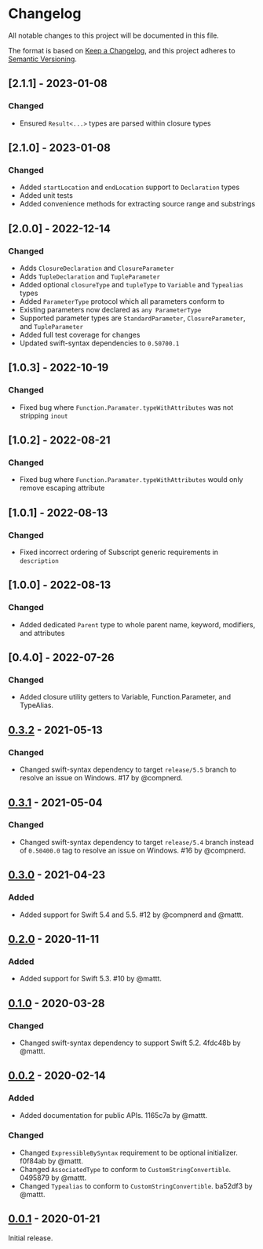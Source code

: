 # Changelog

All notable changes to this project will be documented in this file.

The format is based on [Keep a Changelog](https://keepachangelog.com/en/1.0.0/),
and this project adheres to [Semantic Versioning](https://semver.org/spec/v2.0.0.html).

## [2.1.1] - 2023-01-08

### Changed

- Ensured `Result<...>` types are parsed within closure types


## [2.1.0] - 2023-01-08

### Changed

- Added `startLocation` and `endLocation` support to `Declaration` types
- Added unit tests
- Added convenience methods for extracting source range and substrings

## [2.0.0] - 2022-12-14

### Changed

- Adds `ClosureDeclaration` and `ClosureParameter`
- Adds `TupleDeclaration` and `TupleParameter`
- Added optional `closureType` and `tupleType` to `Variable` and `Typealias` types
- Added `ParameterType` protocol which all parameters conform to
- Existing parameters now declared as `any ParameterType`
- Supported parameter types are `StandardParameter`, `ClosureParameter`, and `TupleParameter`
- Added full test coverage for changes
- Updated swift-syntax dependencies to `0.50700.1`

## [1.0.3] - 2022-10-19

### Changed

- Fixed bug where `Function.Paramater.typeWithAttributes` was not stripping `inout`

## [1.0.2] - 2022-08-21

### Changed

- Fixed bug where `Function.Paramater.typeWithAttributes` would only remove escaping attribute

## [1.0.1] - 2022-08-13

### Changed

- Fixed incorrect ordering of Subscript generic requirements in `description`

## [1.0.0] - 2022-08-13

### Changed

- Added dedicated `Parent` type to whole parent name, keyword, modifiers, and attributes

## [0.4.0] - 2022-07-26

### Changed

- Added closure utility getters to Variable, Function.Parameter, and TypeAlias.

## [0.3.2] - 2021-05-13

### Changed

- Changed swift-syntax dependency to target `release/5.5` branch
  to resolve an issue on Windows.
  #17 by @compnerd.

## [0.3.1] - 2021-05-04

### Changed

- Changed swift-syntax dependency to target `release/5.4` branch
  instead of `0.50400.0` tag to resolve an issue on Windows.
  #16 by @compnerd.

## [0.3.0] - 2021-04-23

### Added

- Added support for Swift 5.4 and 5.5.
  #12 by @compnerd and @mattt.

## [0.2.0] - 2020-11-11

### Added

- Added support for Swift 5.3.
  #10 by @mattt.

## [0.1.0] - 2020-03-28

### Changed

- Changed swift-syntax dependency to support Swift 5.2.
  4fdc48b by @mattt.

## [0.0.2] - 2020-02-14

### Added

- Added documentation for public APIs.
  1165c7a by @mattt.

### Changed

- Changed `ExpressibleBySyntax` requirement to be optional initializer.
  f0f84ab by @mattt.
- Changed `AssociatedType` to conform to `CustomStringConvertible`.
  0495879 by @mattt.
- Changed `Typealias` to conform to `CustomStringConvertible`.
  ba52df3 by @mattt.

## [0.0.1] - 2020-01-21

Initial release.

[unreleased]: https://github.com/SwiftDocOrg/SwiftSemantics/compare/0.3.2...main
[0.3.2]: https://github.com/SwiftDocOrg/SwiftSemantics/releases/tag/0.3.2
[0.3.1]: https://github.com/SwiftDocOrg/SwiftSemantics/releases/tag/0.3.1
[0.3.0]: https://github.com/SwiftDocOrg/SwiftSemantics/releases/tag/0.3.0
[0.2.0]: https://github.com/SwiftDocOrg/SwiftSemantics/releases/tag/0.2.0
[0.1.0]: https://github.com/SwiftDocOrg/SwiftSemantics/releases/tag/0.1.0
[0.0.2]: https://github.com/SwiftDocOrg/SwiftSemantics/releases/tag/0.0.2
[0.0.1]: https://github.com/SwiftDocOrg/SwiftSemantics/releases/tag/0.0.1

